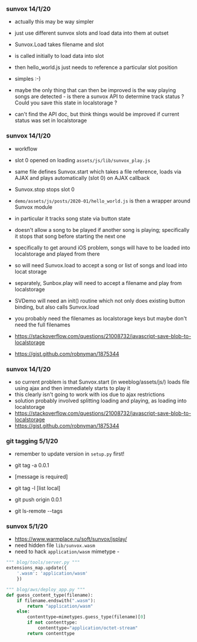 ### sunvox 14/1/20

- actually this may be way simpler
- just use different sunvox slots and load data into them at outset
- Sunvox.Load takes filename and slot
- is called initially to load data into slot
- then hello_world.js just needs to reference a particular slot position
- simples :-)

- maybe the only thing that can then be improved is the way playing songs are detected - is there a sunvox API to determine track status ? Could you save this state in localstorage ?
- can't find the API doc, but think things would be improved if current status was set in localstorage

### sunvox 14/1/20

- workflow
- slot 0 opened on loading `assets/js/lib/sunvox_play.js`
- same file defines Sunvox.start which takes a file reference, loads via AJAX and plays automatically (slot 0) on AJAX callback
- Sunvox.stop stops slot 0
- `demo/assets/js/posts/2020-01/hello_world.js` is then a wrapper around Sunvox module
- in particular it tracks song state via button state
- doesn't allow a song to be played if another song is playing; specifically it stops that song before starting the next one

- specifically to get around iOS problem, songs will have to be loaded into localstorage and played from there
- so will need Sunvox.load to accept a song or list of songs and load into locat storage
- separately, Sunbox.play will need to accept a filename and play from localstorage
- SVDemo will need an init() routine which not only does existing button binding, but also calls Sunvox.load
- you probably need the filenames as localstorage keys but maybe don't need the full filenames

- https://stackoverflow.com/questions/21008732/javascript-save-blob-to-localstorage
- https://gist.github.com/robnyman/1875344

### sunvox 14/1/20

- so current problem is that Sunvox.start (in weeblog/assets/js/) loads file using ajax and then immediately starts to play it
- this clearly isn't going to work with ios due to ajax restrictions
- solution probably involved splitting loading and playing, as loading into localstorage
- https://stackoverflow.com/questions/21008732/javascript-save-blob-to-localstorage
- https://gist.github.com/robnyman/1875344


### git tagging 5/1/20

- remember to update version in `setup.py` first!

- git tag -a 0.0.1
- [message is required]
- git tag -l [list local]
- git push origin 0.0.1
- git ls-remote --tags

### sunvox 5/1/20

- https://www.warmplace.ru/soft/sunvox/jsplay/
- need hidden file `lib/sunvox.wasm`
- need to hack `application/wasm` mimetype -

```python
""" blog/tools/server.py """
extensions_map.update({
    '.wasm': 'application/wasm'
    })
```

```python
""" blog/aws/deploy_app.py """
def guess_content_type(filename):
    if filename.endswith(".wasm"):
        return "application/wasm"
    else:
        contenttype=mimetypes.guess_type(filename)[0]
        if not contenttype:
            contenttype="application/octet-stream"
        return contenttype
```